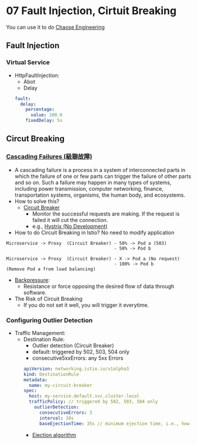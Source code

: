 # 07 Fault Injection, Cirtuit Breaking

You can use it to do [Chaose Engineering](https://en.wikipedia.org/wiki/Chaos_engineering)

## Fault Injection
### Virtual Service
-  HttpFaultInjection:
    - Abot
    - Delay
    ```yaml
    fault:
      delay:
        percentage:
          value: 100.0
        fixedDelay: 5s
    ```

## Circut Breaking
### [Cascading Failures (級聯故障)](https://en.wikipedia.org/wiki/Cascading_failure)
- A cascading failure is a process in a system of interconnected parts in which the failure of one or few parts can trigger the failure of other parts and so on. Such a failure may happen in many types of systems, including power transmission, computer networking, finance, transportation systems, organisms, the human body, and ecosystems.
- How to solve this?
    - [Circuit Breaker](https://en.wikipedia.org/wiki/Circuit_breaker_design_pattern)
        - Monitor the successful requests are making. If the request is failed it will cut the connection.
        - e.g., [Hystrix (No Development)](https://github.com/Netflix/Hystrix)
- How to do Circuit Breaking in Istio? No need to modify application
```
Microservice -> Proxy  (Circuit Breaker) - 50% -> Pod a (503)
                                         - 50% -> Pod b
```
```
Microservice -> Proxy  (Circuit Breaker) - X -> Pod a (No request)
                                         - 100% -> Pod b
(Remove Pod a from load balancing)
```
- [Backpressure](https://medium.com/@jayphelps/backpressure-explained-the-flow-of-data-through-software-2350b3e77ce7):
    - Resistance or force opposing the desired flow of data through software.
- The Risk of Circuit Breaking
    - If you do not set it well, you will trigger it everytime.


### Configuring Outlier Detection
- Traffic Management:
    - Destination Rule:
        - Outlier detection (Circuit Breaker)
        - default: triggered by 502, 503, 504 only
        - consecutive5xxErrors: any 5xx Errors
        ```yaml
        apiVersion: networking.istio.io/v1alpha3
        kind: DestinationRule
        metadata:
          name: my-circuit-breaker
        spec:
          host: my-service.default.svc.cluster.local
          trafficPolicy: // triggered by 502, 503, 504 only
            outlierDetection:
              consecutiveErrors: 3
              interval: 10s
              baseEjectionTime: 35s // minimum ejection time, i.e., how long the pod will be removed
        ```
        - [Ejection algorithm](https://www.envoyproxy.io/docs/envoy/latest/intro/arch_overview/upstream/outlier)

